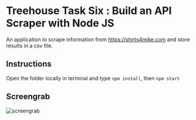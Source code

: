 # Treehouse Task Six : Build an API Scraper with Node JS

An application to scrape information from https://shirts4mike.com and store results in a csv file.

## Instructions

Open the folder locally in terminal and type `npm install`, then `npm start`

## Screengrab

![screengrab](https://repository-images.githubusercontent.com/142123578/3d60ac80-2596-11eb-9d04-297f87939db6)
